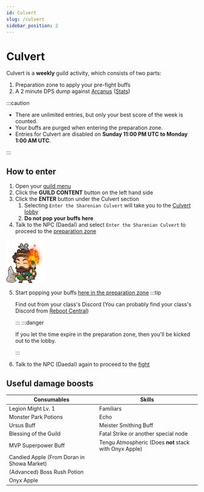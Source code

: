 ```yaml
---
id: Culvert
slug: /culvert
sidebar_position: 2
---
```


# Culvert

Culvert is a **weekly** guild activity, which consists of two parts:
1. Preparation zone to apply your pre-fight buffs
2. A 2 minute DPS dump against [Arcanus](https://maplestory.fandom.com/wiki/Arcanus) ([Stats](https://strategywiki.org/wiki/MapleStory/Sharenian_Guild_Quest#Battle))

:::caution

* There are unlimited entries, but only your best score of the week is counted.
* Your buffs are purged when entering the preparation zone.
* Entries for Culvert are disabled on **Sunday 11:00 PM UTC to Monday 1:00 AM UTC**.

:::

## How to enter
1. Open your [guild menu](https://cdn.discordapp.com/attachments/919834461867216946/928064842840031272/unknown.png)
2. Click the **GUILD CONTENT** button on the left hand side
3. Click the **ENTER** button under the Culvert section
   1. Selecting `Enter the Sharenian Culvert` will take you to the [Culvert lobby](https://i1.lensdump.com/i/rRSuUH.png)
   2. **Do not pop your buffs here**
4. Talk to the NPC (Daedal) and select `Enter the Sharenian Culvert` to proceed to the [preparation zone](https://i1.lensdump.com/i/rRzUwF.png)

  ![Daedal](../static/img/npcs/daedal.png)

5. Start popping your buffs [here in the preparation zone](https://i1.lensdump.com/i/rRzUwF.png)
   :::tip

   Find out from your class's Discord (You can probably find your class's Discord from [Reboot Central](https://discord.gg/8Z6eGYFgPk))

   :::
   :::danger

   If you let the time expire in the preparation zone, then you'll be kicked out to the lobby.

   :::

6. Talk to the NPC (Daedal) again to proceed to the [fight](https://i3.lensdump.com/i/rRzNhb.png)


## Useful damage boosts

| Consumables                                | Skills                                                 |
| ------------------------------------------ | ------------------------------------------------------ |
| Legion Might Lv. 1                         | Familiars                                              |
| Monster Park Potions                       | Echo                                                   |
| Ursus Buff                                 | Meister Smithing Buff                                  |
| Blessing of the Guild                      | Fatal Strike or another special node                   |
| MVP Superpower Buff                        | Tengu Atmospheric (Does **not** stack with Onyx Apple) |
| Candied Apple (From Doran in Showa Market) |                                                        |
| (Advanced) Boss Rush Potion                |                                                        |
| Onyx Apple                                 |                                                        |